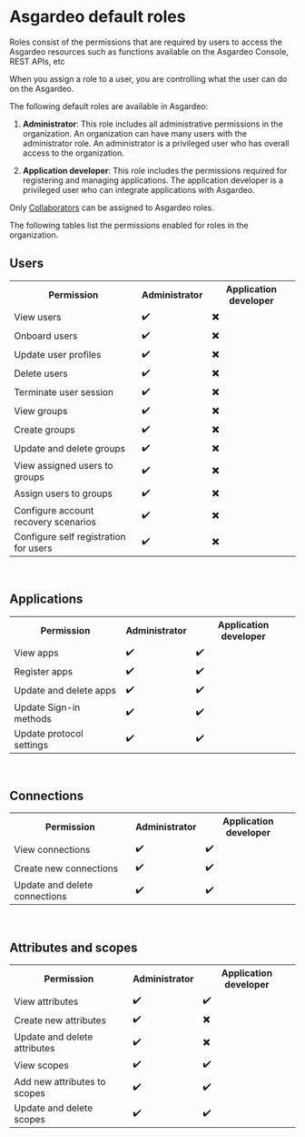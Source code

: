 # Asgardeo default roles

Roles consist of the permissions that are required by users to access the Asgardeo resources such as functions available on the Asgardeo Console, REST APIs, etc

When you assign a role to a user, you are controlling what the user can do on the Asgardeo.

The following default roles are available in Asgardeo:
1. **Administrator**: This role includes all administrative permissions in the organization. An organization can have many users with the administrator role. An administrator is a privileged user who has overall access to the organization.

2. **Application developer**: This role includes the permissions required for registering and managing applications. The application developer is a privileged user who can integrate applications with Asgardeo. 

Only <a href="/guides/user-management/manage-users/user-accounts/collaborator/">Collaborators</a> can be assigned to Asgardeo roles.

<!--
This is commented until this role is onboarded to product
3. **Administrative auditor**: Role which provides read-only access to the system. This will be useful for support operations and troubleshooting.
-->

The following tables list the permissions enabled for roles in the organization.

## Users
<table>
  <tr>
    <th>Permission</th>
    <th>Administrator</th> 
    <th>Application developer</th> 
  </tr>
  <tr>
    <td>View users</td>
    <td>✔️</td>
    <td>✖️</td>
  </tr>
  <tr>
      <td>Onboard users</td>
      <td>✔️</td>
      <td>✖️</td>
  </tr>
  <tr>
    <td>Update user profiles</td>
    <td>✔️</td>
    <td>✖️</td>
  </tr>
  <tr>
      <td>Delete users</td>
      <td>✔️</td>
      <td>✖️</td>
    </tr>
    <tr>
      <td>Terminate user session</td>
      <td>✔️</td>
      <td>✖️</td>
    </tr>
    <tr>
      <td>View groups</td>
      <td>✔️</td>
      <td>✖️</td>
    </tr>
    <tr>
      <td>Create groups</td>
      <td>✔️</td>
      <td>✖️</td>
    </tr>
    <tr>
      <td>Update and delete groups</td>
      <td>✔️</td>
      <td>✖️</td>
    </tr>
    <tr>
      <td>View assigned users to groups</td>
      <td>✔️</td>
      <td>✖️</td>
    </tr>
    <tr>
      <td>Assign users to groups</td>
      <td>✔️</td>
      <td>✖️</td>
    </tr>
    <tr>
      <td>Configure account recovery scenarios</td>
      <td>✔️</td>
      <td>✖️</td>
    </tr>
    <tr>
      <td>Configure self registration for users</td>
      <td>✔️</td>
      <td>✖️</td>
    </tr>   
</table>

<br>

## Applications

<table>
  <tr>
    <th>Permission</th>
    <th>Administrator</th> 
    <th>Application developer</th> 
  </tr>
  <tr>
    <td>View apps</td>
    <td>✔️</td>
    <td>✔️</td>
  </tr>
  <tr>
      <td>Register apps</td>
      <td>✔️</td>
      <td>✔️</td>
  </tr>
  <tr>
    <td>Update and delete apps</td>
    <td>✔️</td>
    <td>✔️</td>
  </tr>
  <tr>
      <td>Update Sign-in methods</td>
      <td>✔️</td>
      <td>✔️</td>
  </tr>
  <tr>
    <td>Update protocol settings</td>
    <td>✔️</td>
    <td>✔️</td>
  </tr>
</table>

<br>

## Connections

<table>
  <tr>
    <th>Permission</th>
    <th>Administrator</th> 
    <th>Application developer</th> 
  </tr>
  <tr>
    <td>View connections</td>
    <td>✔️</td>
    <td>✔️</td>
  </tr>
  <tr>
      <td>Create new connections</td>
      <td>✔️</td>
      <td>✔️</td>
  </tr>
  <tr>
    <td>Update and delete connections</td>
    <td>✔️</td>
    <td>✔️</td>
  </tr>
</table>

<br>

## Attributes and scopes
<table>
  <tr>
    <th>Permission</th>
    <th>Administrator</th> 
    <th>Application developer</th> 
  </tr>
  <tr>
    <td>View attributes</td>
    <td>✔️</td>
    <td>✔️</td>
  </tr>
  <tr>
      <td>Create new attributes</td>
      <td>✔️</td>
      <td>✖️</td>
  </tr>
  <tr>
    <td>Update and delete attributes</td>
    <td>✔️</td>
    <td>✖️</td>
  </tr>
  <tr>
      <td>View scopes</td>
      <td>✔️</td>
      <td>✔️</td>
    </tr>
    <tr>
        <td>Add new attributes to scopes</td>
        <td>✔️</td>
        <td>✔️</td>
    </tr>
    <tr>
      <td>Update and delete scopes</td>
      <td>✔️</td>
      <td>✔️</td>
    </tr>
</table>

<br>
